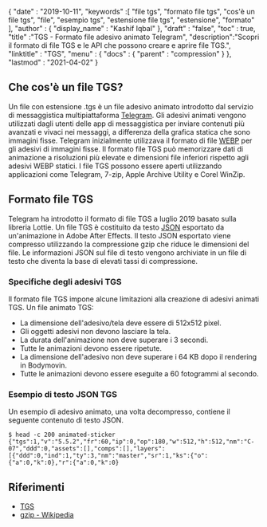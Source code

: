 {
  "date" : "2019-10-11",
  "keywords" :[ "file tgs", "formato file tgs", "cos'è un file tgs", "file", "esempio tgs", "estensione file tgs", "estensione", "formato" ],
  "author" : {
    "display_name" : "Kashif Iqbal"
},
  "draft" : "false",
  "toc" : true,
  "title" :"TGS - Formato file adesivo animato Telegram",
  "description":"Scopri il formato di file TGS e le API che possono creare e aprire file TGS.",
  "linktitle" : "TGS",
  "menu" : {
    "docs" : {
      "parent" : "compression"
}
},
  "lastmod" : "2021-04-02"
}

## Che cos'è un file TGS?

Un file con estensione .tgs è un file adesivo animato introdotto dal servizio di messaggistica multipiattaforma [Telegram](https://core.telegram.org/stickers#animated-stickers). Gli adesivi animati vengono utilizzati dagli utenti delle app di messaggistica per inviare contenuti più avanzati e vivaci nei messaggi, a differenza della grafica statica che sono immagini fisse. Telegram inizialmente utilizzava il formato di file [WEBP](/it/image/webp/) per gli adesivi di immagini fisse. Il formato file TGS può memorizzare dati di animazione a risoluzioni più elevate e dimensioni file inferiori rispetto agli adesivi WEBP statici. I file TGS possono essere aperti utilizzando applicazioni come Telegram, 7-zip, Apple Archive Utility e Corel WinZip.

## Formato file TGS

Telegram ha introdotto il formato di file TGS a luglio 2019 basato sulla libreria Lottie. Un file TGS è costituito da testo [JSON](/it/web/json/) esportato da un'animazione in Adobe After Effects. Il testo JSON esportato viene compresso utilizzando la compressione gzip che riduce le dimensioni del file. Le informazioni JSON sul file di testo vengono archiviate in un file di testo che diventa la base di elevati tassi di compressione.

### Specifiche degli adesivi TGS

Il formato file TGS impone alcune limitazioni alla creazione di adesivi animati TGS. Un file animato TGS:

* La dimensione dell'adesivo/tela deve essere di 512x512 pixel.
* Gli oggetti adesivi non devono lasciare la tela.
* La durata dell'animazione non deve superare i 3 secondi.
* Tutte le animazioni devono essere ripetute.
* La dimensione dell'adesivo non deve superare i 64 KB dopo il rendering in Bodymovin.
* Tutte le animazioni devono essere eseguite a 60 fotogrammi al secondo.

### Esempio di testo JSON TGS

Un esempio di adesivo animato, una volta decompresso, contiene il seguente contenuto di testo JSON.
```
$ head -c 200 animated-sticker
{"tgs":1,"v":"5.5.2","fr":60,"ip":0,"op":180,"w":512,"h":512,"nm":"C-07","ddd":0,"assets":[],"comps":[],"layers":[{"ddd":0,"ind":1,"ty":3,"nm":"master","sr":1,"ks":{"o":{"a":0,"k":0},"r":{"a":0,"k":0}
```
## Riferimenti ##

* [TGS](https://core.telegram.org/stickers#animated-stickers)
* [gzip - Wikipedia](https://en.wikipedia.org/wiki/Gzip)

